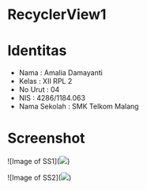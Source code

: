 # RecyclerView1

# Identitas

* Nama : Amalia Damayanti
* Kelas : XII RPL 2
* No Urut : 04
* NIS : 4286/1184.063
* Nama Sekolah : SMK Telkom Malang



# Screenshot

![Image of SS1](<a target="_blank" href="http://imageshack.com/f/pm6t3buzp"><img src="http://imagizer.imageshack.us/v2/150x100q90/922/6t3buz.png" border="0"></a>)

![Image of SS2](<a target="_blank" href="http://imageshack.com/f/pnDy6fZzp"><img src="http://imagizer.imageshack.us/v2/150x100q90/923/Dy6fZz.png" border="0"></a>)
